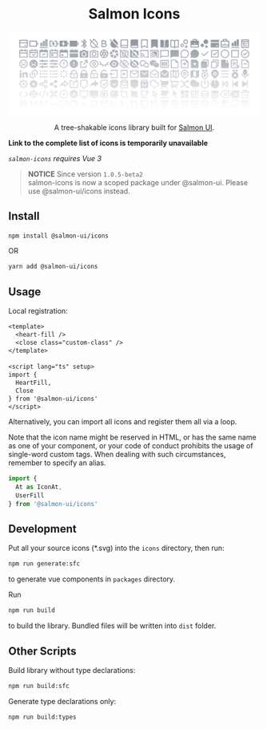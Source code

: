<h1 align="center">Salmon Icons</h1>
<p align="center">
  <img align="center" src="https://raw.githubusercontent.com/Owen-Tsai/salmon-icons/master/assets/banner.svg" alt="banner">
  <p align="center" color="gray">A tree-shakable icons library built for <a href="https://github.com/Owen-Tsai/salmon-ui">Salmon UI</a>.</p>
</p>

<!-- **A complete list of icons can be found here.** -->
**Link to the complete list of icons is temporarily unavailable**

*`salmon-icons` requires Vue 3*

> **NOTICE** Since version `1.0.5-beta2` <br> salmon-icons is now a scoped package under @salmon-ui. Please use @salmon-ui/icons instead.

## Install

```sh
npm install @salmon-ui/icons
```

OR

```sh
yarn add @salmon-ui/icons
```

## Usage

Local registration:

```vue
<template>
  <heart-fill />
  <close class="custom-class" />
</template>

<script lang="ts" setup>
import {
  HeartFill,
  Close
} from '@salmon-ui/icons'
</script>
```

Alternatively, you can import all icons and register them all via a loop.

Note that the icon name might be reserved in HTML, or has the same name as one of your component, or your code of conduct prohibits the usage of single-word custom tags. When dealing with such circumstances, remember to specify an alias.

```js
import {
  At as IconAt,
  UserFill
} from '@salmon-ui/icons'
```

## Development

Put all your source icons (*.svg) into the `icons` directory, then run:

```sh
npm run generate:sfc
```

to generate vue components in `packages` directory.

Run

```sh
npm run build
```

to build the library. Bundled files will be written into `dist` folder.

## Other Scripts

Build library without type declarations:

```sh
npm run build:sfc
```

Generate type declarations only:

```sh
npm run build:types
```
